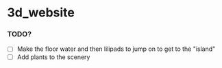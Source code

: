# 3d_website

### TODO?

- [ ] Make the floor water and then lilipads to jump on to get to the "island"
- [ ] Add plants to the scenery
